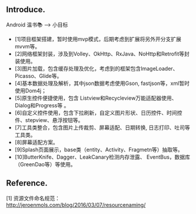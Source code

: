 ## Introduce.
Android 温书📚 --> 小目标
- [1]项目框架搭建，暂时使用mvp模式，后期考虑到扩展将另外开分支扩展mvvm等。
- [2]网络框架封装，涉及到Volley、OkHttp、RxJava、NoHttp和Retrofit等封装使用。
- [3]图片加载，包含缓存处理及优化，考虑到的框架包含ImageLoader、Picasso、Glide等。
- [4]基本数据处理及解析，其中json数据考虑使用Gson, fastjson等，xml暂时使用Dom4j；
- [5]原生控件便捷使用，包含 Listview和Recycleview万能适配器使用、Dialog和Progress等 。
- [6]自定义控件使用，包含下拉刷新，自定义图片形状、日历控件、时间控件、stepview、悬浮按钮等。
- [7]工具类整合，包含图片上传裁剪、屏幕适配、日期转换, 日志打印、吐司等工具类。
- [8]屏幕适配方案。
- [9]Splash页面展示，base类（entity、Activity、Fragmetn等）抽取等。
- [10]ButterKnife、Dagger、LeakCanary检测内存泄露、 EventBus，数据库（GreenDao等）等使用。

## Reference.
[1] 资源文件命名规范：http://jeroenmols.com/blog/2016/03/07/resourcenaming/

